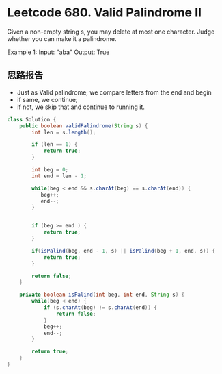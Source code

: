 # Leetcode 680. Valid Palindrome II
Given a non-empty string s, you may delete at most one character. Judge whether you can make it a palindrome.

Example 1:
        Input: "aba"
        Output: True
## 思路报告
* Just as Valid palindrome, we compare letters from the end and begin
* if same, we continue;
* if not, we skip that and continue to running it.

```java
class Solution {
    public boolean validPalindrome(String s) {
        int len = s.length();

        if (len == 1) {
            return true;
        }

        int beg = 0;
        int end = len - 1;

        while(beg < end && s.charAt(beg) == s.charAt(end)) {
           beg++;
           end--;
        }


        if (beg >= end ) {
            return true;
        }

        if(isPalind(beg, end - 1, s) || isPalind(beg + 1, end, s)) {
            return true;
        }

        return false;
    }

    private boolean isPalind(int beg, int end, String s) {
        while(beg < end) {
            if (s.charAt(beg) != s.charAt(end)) {
                return false;
            }
            beg++;
            end--;
        }

        return true;
    }
}
